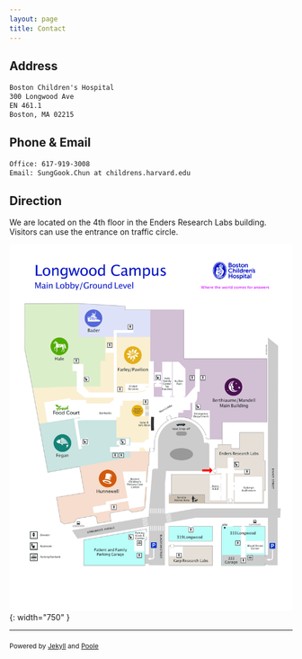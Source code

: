 ```yaml
---
layout: page
title: Contact
---
```


## Address
```
Boston Children's Hospital 
300 Longwood Ave 
EN 461.1
Boston, MA 02215
```

## Phone & Email
```
Office: 617-919-3008
Email: SungGook.Chun at childrens.harvard.edu
```

## Direction
We are located on the 4th floor in the Enders Research Labs building. Visitors can use the entrance on traffic circle.

![Longwood Campus Map](/BCH-longwood-map.jpg){: width="750" }

---
<sub>Powered by [Jekyll](https://github.com/mojombo/jekyll) and [Poole](http://getpoole.com)</sub>

